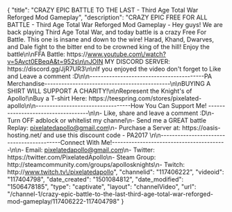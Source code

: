{
    "title": "CRAZY EPIC BATTLE TO THE LAST - Third Age Total War Reforged Mod Gameplay",
    "description": "CRAZY EPIC FREE FOR ALL BATTLE - Third Age Total War Reforged Mod Gameplay - Hey guys! We are back playing Third Age Total War, and today battle is a crazy Free For Battle. This one is insane and down to the wire! Harad, Khand, Dwarves, and Dale fight to the bitter end to be crowned king of the hill! Enjoy the battle\n\nFFA Battle: https:\/\/www.youtube.com\/watch?v=5Avct0EBeqA&t=952s\n\nJOIN MY DISCORD SERVER: https:\/\/discord.gg\/JjR7UR3\n\nIf you enjoyed the video don't forget to Like and Leave a comment :D\n\n-----------------------------------------PA Merchandise---------------------------------------------\n\nBUYING A SHIRT WILL SUPPORT A CHARITY!\n\nRepresent the Knight's of Apollo!\nBuy a T-shirt Here: https:\/\/teespring.com\/stores\/pixelated-apollo\n\n----------------------------------How You Can Support Me! -----------------------------------\n\n- Like, share and leave a comment :D\n- Turn OFF adblock or whitelist my channel\n- Send me a GREAT battle Replay: pixelatedapollo@gmail.com\n- Purchase a Server at: https:\/\/oasis-hosting.net\/ and use this discount code - PA2017 \n\n------------------------------------------Connect With Me!-----------------------------------------\n\n- Email: pixelatedapollo@gmail.com\n- Twitter: https:\/\/twitter.com\/PixelatedApollo\n- Steam Group:  http:\/\/steamcommunity.com\/groups\/apollosknights\n- Twitch: http:\/\/www.twitch.tv\/pixelatedapollo",
    "channelid": "117406222",
    "videoid": "117404798",
    "date_created": "1501084812",
    "date_modified": "1506478185",
    "type": "captivate",
    "layout": "channelVideo",
    "url": "\/channel-1\/crazy-epic-battle-to-the-last-third-age-total-war-reforged-mod-gameplay\/117406222-117404798"
}